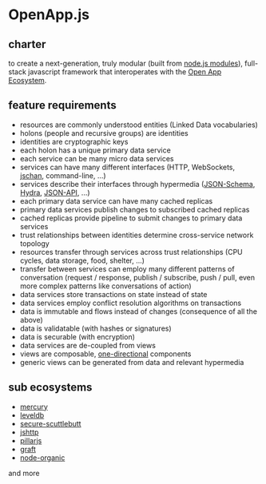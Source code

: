 # OpenApp.js

## charter

to create a next-generation, truly modular (built from [node.js modules](http://npmjs.org)), full-stack javascript framework that interoperates with the [Open App Ecosystem](https://github.com/open-app/core).

## feature requirements

- resources are commonly understood entities (Linked Data vocabularies)
- holons (people and recursive groups) are identities
- identities are cryptographic keys
- each holon has a unique primary data service
- each service can be many micro data services
- services can have many different interfaces (HTTP, WebSockets, [jschan](https://github.com/GraftJS/jschan), command-line, ...)
- services describe their interfaces through hypermedia ([JSON-Schema](http://json-schema.org/), [Hydra](http://www.hydra-cg.com/), [JSON-API](http://jsonapi.org/), ...)
- each primary data service can have many cached replicas
- primary data services publish changes to subscribed cached replicas
- cached replicas provide pipeline to submit changes to primary data services
- trust relationships between identities determine cross-service network topology
- resources transfer through services across trust relationships (CPU cycles, data storage, food, shelter, ...)
- transfer between services can employ many different patterns of conversation (request / response, publish / subscribe, push / pull, even more complex patterns like conversations of action)
- data services store transactions on state instead of state
- data services employ conflict resolution algorithms on transactions
- data is immutable and flows instead of changes (consequence of all the above)
- data is validatable (with hashes or signatures)
- data is securable (with encryption)
- data services are de-coupled from views
- views are composable, [one-directional](https://raynos.github.io/forwardjs2014-talk/) components
- generic views can be generated from data and relevant hypermedia

## sub ecosystems

- [mercury](https://github.com/Raynos/mercury)
- [leveldb](http://leveldb.org/)
- [secure-scuttlebutt](https://github.com/dominictarr/secure-scuttlebutt)
- [jshttp](https://jshttp.github.io/)
- [pillarjs](https://github.com/pillarjs)
- [graft](https://github.com/graftjs/graft)
- [node-organic](http://node-organic.com)

and more

